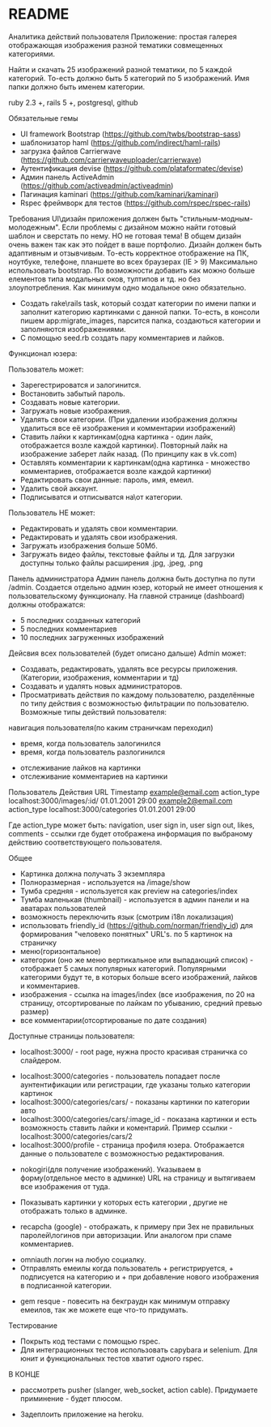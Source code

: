 # README
Аналитика действий пользователя
Приложение: простая галерея отображающая изображения разной тематики совмещенных категориями.

Найти и скачать 25 изображений разной тематики, по 5 каждой категорий. То-есть должно быть 5 категорий по 5 изображений. Имя папки должно быть именем категории.

ruby 2.3 +, rails 5 +, postgresql, github

Обязательные гемы
+ UI framework Bootstrap (https://github.com/twbs/bootstrap-sass)
+ шаблонизатор haml (https://github.com/indirect/haml-rails)
+ загрузка файлов Сarrierwave (https://github.com/carrierwaveuploader/carrierwave)
+ Аутентификация devise (https://github.com/plataformatec/devise)
+ Админ панель ActiveAdmin (https://github.com/activeadmin/activeadmin)
+ Пагинация kaminari (https://github.com/kaminari/kaminari)
+ Rspec фреймворк для тестов (https://github.com/rspec/rspec-rails)

Требования
UI\дизайн приложения должен быть "стильным-модным-молодежным". Если проблемы с дизайном можно найти готовый шаблон и сверстать по нему. НО не готовая тема! В общем дизайн очень важен так как это пойдет в ваше портфолио. Дизайн должен быть адаптивным и отзывчивым. То-есть корректное отображение на ПК, ноутбуке, телефоне, планшете во всех браузерах (IE > 9) Максимально использовать bootstrap. По возможности добавить как можно больше елементов типа модальных оков, тултипов и тд. но без злоупотребления. Как минимум одно модальное окно обязательно.

+ Создать rake\rails task, который создат категории по имени папки и заполнит категорию картинками с данной папки. То-есть, в консоли пишем app:migrate_images, парсится папка, создаються категории и заполняются изображениями.
+ С помощью seed.rb создать пару комментариев и лайков.

Функционал юзера:

Пользователь может:
+ Зарегестрироватся и залогинится.
+ Востановить забытый пароль.
+ Создавать новые категории.
+ Загружать новые изображения.
+ Удалять свои категории. (При удалении изображения должны удалиться все её изображения и комментарии изображений)
+ Ставить лайки к картинкам(одна картинка - один лайк, отображается возле каждой картинки). Повторный лайк на изображение заберет лайк назад. (По принципу как в vk.com)
+ Оставлять комментарии к картинкам(одна картинка - множество комментариев, отображается возле каждой картинки)
+ Редактировать свои данные: пароль, имя, емеил.
+ Удалить свой аккаунт.
+ Подписыватся и отписыватся на\от категории.

Пользователь НЕ может:
+ Редактировать и удалять свои комментарии.
+ Редактировать и удалять свои изображения.
+ Загружать изображения больше 50Мб.
+ Загружать видео файлы, текстовые файлы и тд. Для загрузки доступны только файлы расширения .jpg, .jpeg, .png

Панель администратора
Админ панель должна быть доступна по пути /admin. Создается отдельно админ юзер, который не имеет отношения к пользовательскому функционалу. На главной странице (dashboard) должны отображатся:

+ 5 последних созданных категорий
+ 5 последних комментариев
+ 10 последних загруженных изображений

Дейсвия всех пользователей (будет описано дальше)
Admin может:
+ Создавать, редактировать, удалять все ресурсы приложения. (Категории, изображения, комментарии и тд)
+ Создавать и удалять новых администраторов.
+ Просматривать действия по каждому пользователю, разделённые по типу действия с возможностью фильтрации по пользователю. Возможные типы действий пользователя:

навигация пользователя(по каким страничкам переходил)
- время, когда пользователь залогинился
- время, когда пользователь разлогинился
+ отслеживание лайков на картинки
+ отслеживание комментариев на картинки

Пользователь	Действия	URL	Timestamp
example@email.com	action_type	localhost:3000/images/:id/	01.01.2001 29:00
example2@email.com	action_type	localhost:3000/categories	01.01.2001 29:00

Где action_type может быть: navigation, user sign in, user sign out, likes, comments - ссылки где будет отображена информация по выбраному действию соответствующего пользователя.

Общее
+ Картинка должна получать 3 экземпляра
+ Полноразмерная - используется на /image/show
+ Тумба средняя - используется как preview на categories/index
+ Тумба маленькая (thumbnail) - используется в админ панели и на аватарах пользователей
+ возможность переключить язык (смотрим i18n локализация)
+ использовать friendly_id (https://github.com/norman/friendly_id) для формирования "человеко понятных" URL's.
  по 5 картинок на страничку
+ меню(горизонтальное)
+ категории (оно же меню вертикальное или выпадающий список) - отображает 5 самых популярных категорий. Популярными категорими будут те, в которых больше всего изображений, лайков и комментариев.
+ изображения - ссылка на images/index (все изображения, по 20 на страницу, отсортированые по лайкам по убыванию, средний превью размер)
+ все комментарии(отсортированые по дате создания)

Доступные страницы пользователя:
* localhost:3000/ - root page, нужна просто красивая страничка со слайдером.
+ localhost:3000/categories - пользователь попадает после аунтентификации или регистрации, где указаны только категории картинок
+ localhost:3000/categories/cars/ - показаны картинки по категории авто
+ localhost:3000/categories/cars/:image_id - показана картинки и есть возможность ставить лайки и коментарий. Пример ссылки - localhost:3000/categories/cars/2
+ localhost:3000/profile - страница профиля юзера. Отображается данные о пользователе с возможностью редактирования.
- nokogiri(для получение изображений). Указываем в форму(отдельное место в админке) URL на страницу и вытягиваем все изображения от туда.
+ Показывать картинки у которых есть категории , другие не отображать только в админке. 
* recapcha (google) - отображать, к примеру при 3ех не правильных паролей\логинов при авторизации. Или аналогом при спаме комментариев.
+ omniauth логин на любую социалку.
+ Отправлять емеилы когда пользователь + регистрируется, + подписуется на категорию и + при добавление нового изображения в подписанной категории.
- gem resque - повесить на бекграудн как минимум отправку емеилов, так же можете еще что-то придумать.

Тестирование
+ Покрыть код тестами с помощью rspec.
+ Для интеграционных тестов использовать capybara и selenium. Для юнит и функциональных тестов хватит одного rspec.

В КОНЦЕ
- рассмотреть pusher (slanger, web_socket, action cable). Придумаете приминение - будет плюсом.
+ Задеплоить приложение на heroku.
